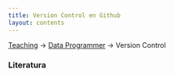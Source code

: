 ```yaml
---
title: Version Control en Github
layout: contents
---
```


[Teaching](../../../teaching) &rarr; [Data Programmer](../programmer) &rarr; Version Control

### Literatura
